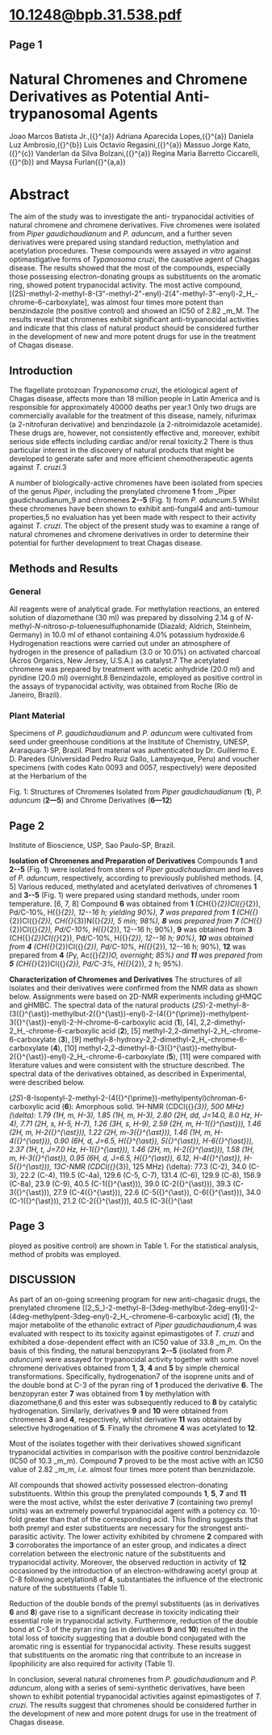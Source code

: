 # 10.1248@bpb.31.538.pdf

## Page 1



# Natural Chromenes and Chromene Derivatives as Potential Anti- trypanosomal Agents

Joao Marcos Batista Jr.,\({}^{a}\) Adriana Aparecida Lopes,\({}^{a}\) Daniela Luz Ambrosio,\({}^{b}\) Luis Octavio Regasini,\({}^{a}\) Massuo Jorge Kato,\({}^{c}\) Vanderlan da Silva Bolzani,\({}^{a}\) Regina Maria Barretto Ciccarelli,\({}^{b}\) and Maysa Furlan\({}^{a,a}\)

# Abstract

The aim of the study was to investigate the anti- trypanocidal activities of natural chromene and chromene derivatives. Five chromenes were isolated from _Piper gaudichaudianum_ and _P. aduncum_, and a further seven derivatives were prepared using standard reduction, methylation and acetylation procedures. These compounds were assayed _in vitro_ against optimastigative forms of _Typanosoma cruzi_, the causative agent of Chagas disease. The results showed that the most of the compounds, especially those possessing electron-donating groups as substituents on the aromatic ring, showed potent trypanocidal activity. The most active compound, [(2S)-methyl-2-methyl-8-(3"-methyl-2"-enyl)-2(4"-methyl-3"-enyl)-2_H_-chrome-6-carboxylate], was almost four times more potent than benzindazole (the positive control) and showed an IC50 of 2.82 _m_M. The results reveal that chromenes exhibit significant anti-trypanocidal activities and indicate that this class of natural product should be considered further in the development of new and more potent drugs for use in the treatment of Chagas disease.

## Introduction

The flagellate protozoan _Trypanosoma cruzi_, the etiological agent of Chagas disease, affects more than 18 million people in Latin America and is responsible for approximately 40000 deaths per year.1 Only two drugs are commercially available for the treatment of this disease, namely, nifurimax (a 2-nitrofuran derivative) and benzindazole (a 2-nitroimidazole acetamide). These drugs are, however, not consistently effective and, moreover, exhibit serious side effects including cardiac and/or renal toxicity.2 There is thus particular interest in the discovery of natural products that might be developed to generate safer and more efficient chemotherapeutic agents against _T. cruzi_.3

A number of biologically-active chromenes have been isolated from species of the genus _Piper_, including the prenylated chromene **1** from _Piper gaudichaudianum_9 and chromenes **2--5** (Fig. 1) from _P. aduncum_.5 Whilst these chromenes have been shown to exhibit anti-fungal4 and anti-tumour properties,5 no evaluation has yet been made with respect to their activity against _T. cruzi_. The object of the present study was to examine a range of natural chromenes and chromene derivatives in order to determine their potential for further development to treat Chagas disease.

## Methods and Results

### General

All reagents were of analytical grade. For methylation reactions, an entered solution of diazomethane (30 ml) was prepared by dissolving 2.14 g of _N_-methyl-_N_-nitroso-_p_-toluenesulfuphonamide (Diazald; Aldrich, Steinheim, Germany) in 10.0 ml of ethanol containing 4.0% potassium hydroxide.6 Hydrogenation reactions were carried out under an atmosphere of hydrogen in the presence of palladium (3.0 or 10.0%) on activated charcoal (Acros Organics, New Jersey, U.S.A.) as catalyst.7 The acetylated chromene was prepared by treatment with acetic anhydride (20.0 ml) and pyridine (20.0 ml) overnight.8 Benzindazole, employed as positive control in the assays of trypanocidal activity, was obtained from Roche (Rio de Janeiro, Brazil).

### Plant Material

Specimens of _P. gaudichaudianum_ and _P. aduncum_ were cultivated from seed under greenhouse conditions at the Institute of Chemistry, UNESP, Araraquara-SP, Brazil. Plant material was authenticated by Dr. Guillermo E. D. Paredes (Universidad Pedro Ruiz Gallo, Lambayeque, Peru) and voucher specimens (with codes Kato 0093 and 0057, respectively) were deposited at the Herbarium of the

Fig. 1: Structures of Chromenes Isolated from _Piper gaudichaudianum_ (**1**), _P. aduncum_ (**2—5**) and Chrome Derivatives (**6—12**)

## Page 2

Institute of Bioscience, USP, Sao Paulo-SP, Brazil.

**Isolation of Chromenes and Preparation of Derivatives** Compounds **1** and **2--5** (Fig. 1) were isolated from stems of _Piper gaudichaudianum_ and leaves of _P. aduncum_, respectively, according to previously published methods. [4, 5] Various reduced, methylated and acetylated derivatives of chromenes **1** and **3--5** (Fig. 1) were prepared using standard methods, under room temperature. [6, 7, 8] Compound **6** was obtained from **1** (CH\({}_{2}\)Cl\({}_{2}\), Pd/C-10%, H\({}_{2}\), 12--16 h; yielding 90%), **7** was prepared from **1** (CH\({}_{2}\)Cl\({}_{2}\), CH\({}_{3}\)N\({}_{2}\), 5 min; 98%), **8** was prepared from **7** (CH\({}_{2}\)Cl\({}_{2}\), Pd/C-10%, H\({}_{2}\), 12--16 h; 90%), **9** was obtained from **3** (CH\({}_{2}\)Cl\({}_{2}\), Pd/C-10%, H\({}_{2}\), 12--16 h; 90%), **10** was obtained from **4** (CH\({}_{2}\)Cl\({}_{2}\), Pd/C-10%, H\({}_{2}\), 12--16 h; 90%), **12** was prepared from **4** (Py, Ac\({}_{2}\)O, overnight; 85%) and **11** was prepared from **5** (CH\({}_{2}\)Cl\({}_{2}\), Pd/C-3%, H\({}_{2}\), 2 h; 95%).

**Characterization of Chromenes and Derivatives** The structures of all isolates and their derivatives were confirmed from the NMR data as shown below. Assignments were based on 2D-NMR experiments including gHMQC and gHMBC. The spectral data of the natural products (_2S_)-2-methyl-8-(3\({}^{\ast}\)-methylbut-2\({}^{\ast}\)-enyl)-2-(4\({}^{\prime}\)-methylpent-3\({}^{\ast}\)-enyl)-2-_H_-chrome-6-carboxylic acid (**1**), [4], 2,2-dimethyl-2_H_-chrome-6-carboxylic acid (**2**), [5] methyl-2,2-dimethyl-2_H_-chrome-6-carboxylate (**3**), [9] methyl-8-hydroxy-2,2-dimethyl-2_H_-chrome-6-carboxylate (**4**), [10] methyl-2,2-dimethyl-8-(3\({}^{\ast}\)-methylbut-2\({}^{\ast}\)-enyl)-2_H_-chrome-6-carboxylate (**5**), [11] were compared with literature values and were consistent with the structure described. The spectral data of the derivatives obtained, as described in Experimental, were described below.

(_2S_)-8-Isopentyl-2-methyl-2-(4\({}^{\prime}\)-methylpentyl)chroman-6-carboxylic acid (**6**): Amorphous solid. 1H-NMR (CDCl\({}_{3}\), 500 MHz) \(\delta\): 1.79 (1H, m, H-3), 1.85 (1H, m, H-3), 2.80 (2H, dd, _J_=14.0, 8.0 Hz, H-4), 7.71 (2H, s, H-5, H-7), 1.26 (3H, s, H-9), 2.59 (2H, m, H-1\({}^{\ast}\)), 1.46 (2H, m, H-2\({}^{\ast}\)), 1.22 (2H, m-3\({}^{\ast}\)), 1.46 (1H, m, H-4\({}^{\ast}\)), 0.90 (6H, d, _J_=6.5, H\({}^{\ast}\), 5\({}^{\ast}\), H-6\({}^{\ast}\)), 2.37 (1H, t, _J_=7.0 Hz, H-1\({}^{\ast}\)), 1.46 (2H, m, H-2\({}^{\ast}\)), 1.58 (1H, m, H-3\({}^{\ast}\), 0.95 (6H, d, _J_=6.5, H\({}^{\ast}\), 6.12, H-4\({}^{\ast}\), H-5\({}^{\ast}\)), 13C-NMR (CDCl\({}_{3}\), 125 MHz) \(\delta\): 77.3 (C-2), 34.0 (C-3), 22.2 (C-4), 119.5 (C-4a), 129.6 (C-5, C-7), 131.4 (C-6), 129.9 (C-8), 156.9 (C-8a), 23.9 (C-9), 40.5 (C-1\({}^{\ast}\)), 39.0 (C-2\({}^{\ast}\)), 39.3 (C-3\({}^{\ast}\)), 27.9 (C-4\({}^{\ast}\)), 22.6 (C-5\({}^{\ast}\), C-6\({}^{\ast}\)), 34.0 (C-1\({}^{\ast}\)), 21.2 (C-2\({}^{\ast}\)), 40.5 (C-3\({}^{\ast

## Page 3

ployed as positive control) are shown in Table 1. For the statistical analysis, method of probits was employed.

## DISCUSSION

As part of an on-going screening program for new anti-chagasic drugs, the prenylated chromene [(2_S_)-2-methyl-8-(3deg-methylbut-2deg-enyl)]-2-(4deg-methylpent-3deg-enyl)-2_H_-chromene-6-carboxylic acid] (**1**), the major metabolite of the ethanolic extract of _Piper gaudichaudianum_,4 was evaluated with respect to its toxicity against epimastigotes of _T. cruzi_ and exhibited a dose-dependent effect with an IC50 value of 33.8 _m_m. On the basis of this finding, the natural benzopyrans **2--5** (isolated from _P. aduncum_) were assayed for trypanocidal activity together with some novel chromene derivatives obtained from **1**, **3**, **4** and **5** by simple chemical transformations. Specifically, hydrogenation7 of the isoprene units and of the double bond at C-3 of the pyran ring of **1** produced the derivative **6**. The benzopyran ester **7** was obtained from **1** by methylation with diazomethane,6 and this ester was subsequently reduced to **8** by catalytic hydrogenation. Similarly, derivatives **9** and **10** were obtained from chromenes **3** and **4**, respectively, whilst derivative **11** was obtained by selective hydrogenation of **5**. Finally the chromene **4** was acetylated to **12**.

Most of the isolates together with their derivatives showed significant trypanocidal activities in comparison with the positive control benznidazole (IC50 of 10.3 _m_m). Compound **7** proved to be the most active with an IC50 value of 2.82 _m_m, _i.e._ almost four times more potent than benznidazole.

All compounds that showed activity possessed electron-donating substituents. Within this group the prenylated compounds **1**, **5**, **7** and **11** were the most active, whilst the ester derivative **7** (containing two premyl units) was an extremely powerful trypanocidal agent with a potency _ca._ 10-fold greater than that of the corresponding acid. This finding suggests that both premyl and ester substituents are necessary for the strongest anti-parasitic activity. The lower activity exhibited by chromene **2** compared with **3** corroborates the importance of an ester group, and indicates a direct correlation between the electronic nature of the substituents and trypanocidal activity. Moreover, the observed reduction in activity of **12** occasioned by the introduction of an electron-withdrawing acetyl group at C-8 following acetylation8 of **4**, substantiates the influence of the electronic nature of the substituents (Table 1).

Reduction of the double bonds of the premyl substituents (as in derivatives **6** and **8**) gave rise to a significant decrease in toxicity indicating their essential role in trypanocidal activity. Furthermore, reduction of the double bond at C-3 of the pyran ring (as in derivatives **9** and **10**) resulted in the total loss of toxicity suggesting that a double bond conjugated with the aromatic ring is essential for trypanocidal activity. These results suggest that substituents on the aromatic ring that contribute to an increase in lipophilicity are also required for activity (Table 1).

In conclusion, several natural chromenes from _P. gaudichaudianum_ and _P. aduncum_, along with a series of semi-synthetic derivatives, have been shown to exhibit potential trypanocidal activities against epimastigotes of _T. cruzi_. The results suggest that chromenes should be considered further in the development of new and more potent drugs for use in the treatment of Chagas disease.



